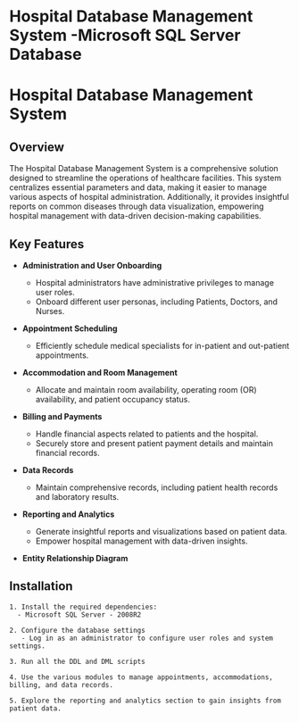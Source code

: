 # Hospital Database Management System -Microsoft SQL Server Database


# Hospital Database Management System

## Overview

The Hospital Database Management System is a comprehensive solution designed to streamline the operations of healthcare facilities. This system centralizes essential parameters and data, making it easier to manage various aspects of hospital administration. Additionally, it provides insightful reports on common diseases through data visualization, empowering hospital management with data-driven decision-making capabilities.

## Key Features

- **Administration and User Onboarding**
  - Hospital administrators have administrative privileges to manage user roles.
  - Onboard different user personas, including Patients, Doctors, and Nurses.

- **Appointment Scheduling**
  - Efficiently schedule medical specialists for in-patient and out-patient appointments.

- **Accommodation and Room Management**
  - Allocate and maintain room availability, operating room (OR) availability, and patient occupancy status.

- **Billing and Payments**
  - Handle financial aspects related to patients and the hospital.
  - Securely store and present patient payment details and maintain financial records.

- **Data Records**
  - Maintain comprehensive records, including patient health records and laboratory results.

- **Reporting and Analytics**
  - Generate insightful reports and visualizations based on patient data.
  - Empower hospital management with data-driven insights.
 
- **Entity Relationship Diagram**
    

## Installation

    1. Install the required dependencies:
      - Microsoft SQL Server - 2008R2
    
    2. Configure the database settings
       - Log in as an administrator to configure user roles and system settings.
    
    3. Run all the DDL and DML scripts
    
    4. Use the various modules to manage appointments, accommodations, billing, and data records.
    
    5. Explore the reporting and analytics section to gain insights from patient data.
